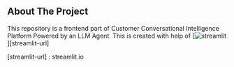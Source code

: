 <!-- ABOUT THE PROJECT -->
## About The Project

This repository is a frontend part of Customer Conversational Intelligence Platform Powered by an LLM Agent. This is created with help of [![streamlit][streamlit-image]][streamlit-url]





<!-- MARKDOWN LINKS & IMAGES -->
[streamlit-image]: https://docs.streamlit.io/logo.svg
[streamlit-url] : streamlit.io
